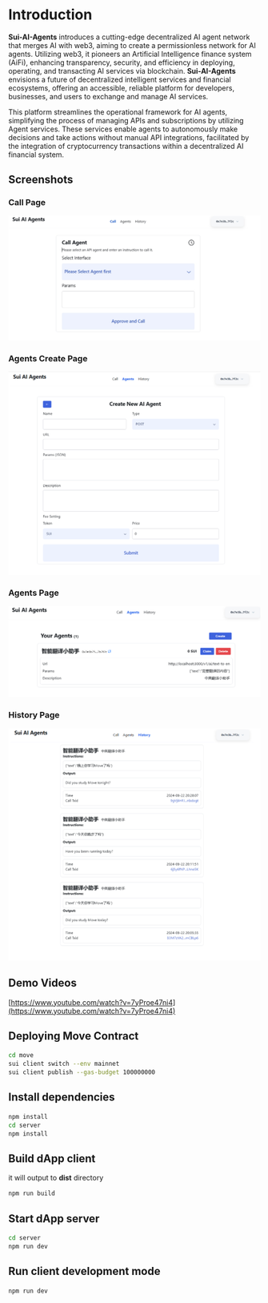 # Introduction

**Sui-AI-Agents** introduces a cutting-edge decentralized AI agent network that merges AI with web3, aiming to create a permissionless network for AI agents. Utilizing web3, it pioneers an Artificial Intelligence finance system (AiFi), enhancing transparency, security, and efficiency in deploying, operating, and transacting AI services via blockchain. **Sui-AI-Agents** envisions a future of decentralized intelligent services and financial ecosystems, offering an accessible, reliable platform for developers, businesses, and users to exchange and manage AI services.

This platform streamlines the operational framework for AI agents, simplifying the process of managing APIs and subscriptions by utilizing Agent services. These services enable agents to autonomously make decisions and take actions without manual API integrations, facilitated by the integration of cryptocurrency transactions within a decentralized AI financial system.

## Screenshots
### Call Page
![shot1](./images/shot1.png)

### Agents Create Page
![shot2](./images/shot2.png)

### Agents Page
![shot3](./images/shot3.png)

### History Page
![shot5](./images/shot5.png)

## Demo Videos
[https://www.youtube.com/watch?v=7yProe47ni4](https://www.youtube.com/watch?v=7yProe47ni4)

## Deploying Move Contract

```bash
cd move
sui client switch --env mainnet
sui client publish --gas-budget 100000000
```

## Install dependencies
```bash
npm install
cd server
npm install
```

## Build dApp client
it will output to **dist** directory
```bash
npm run build
```

## Start dApp server
```bash
cd server
npm run dev
```

## Run client development mode

```bash
npm run dev
```